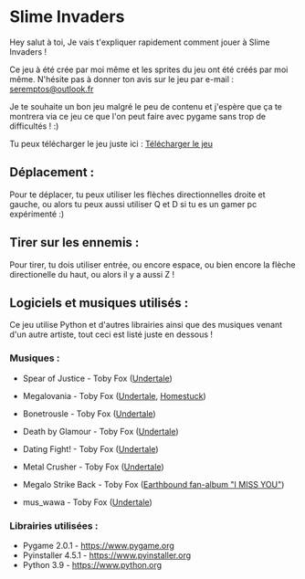 # Slime Invaders

Hey salut à toi,
Je vais t'expliquer rapidement comment jouer à Slime Invaders !


Ce jeu à été crée par moi même et les sprites du jeu ont été créés par moi même.
N'hésite pas à donner ton avis sur le jeu par e-mail : seremptos@outlook.fr 

Je te souhaite un bon jeu malgré le peu de contenu et j'espère que ça
te montrera via ce jeu ce que l'on peut faire avec pygame sans trop de difficultés ! :)

Tu peux télécharger le jeu juste ici : [Télécharger le jeu](https://github.com/Seremptos/Slime-Invaders/releases/latest/Slime.Invaders.exe) 


## Déplacement :

Pour te déplacer, tu peux utiliser les flèches directionnelles droite et gauche,
ou alors tu peux aussi utiliser Q et D si tu es un gamer pc expérimenté :)

## Tirer sur les ennemis :

Pour tirer, tu dois utiliser entrée, ou encore espace, ou bien encore la flèche directionelle
du haut, ou alors il y a aussi Z !

## Logiciels et musiques utilisés :

Ce jeu utilise Python et d'autres librairies ainsi que des musiques venant d'un autre artiste,
tout ceci est listé juste en dessous !


### Musiques :

* Spear of Justice          -   Toby Fox ([Undertale](https://undertale.com))
  
* Megalovania               -   Toby Fox ([Undertale](https://undertale.com), [Homestuck](https://www.homestuck.com/story/3297))
  
* Bonetrousle               -   Toby Fox ([Undertale](https://undertale.com))
  
* Death by Glamour          -   Toby Fox ([Undertale](https://undertale.com))
  
* Dating Fight!             -   Toby Fox ([Undertale](https://undertale.com))
  
* Metal Crusher             -   Toby Fox ([Undertale](https://undertale.com))
  
* Megalo Strike Back        -   Toby Fox ([Earthbound fan-album "I MISS YOU"](https://sleepytimejesse.bandcamp.com/album/i-miss-you-earthbound-2012))
  
* mus_wawa                  -   Toby Fox ([Undertale](https://undertale.com))
	
  
### Librairies utilisées :

* Pygame 2.0.1              -   https://www.pygame.org
* Pyinstaller 4.5.1         -   https://www.pyinstaller.org
* Python 3.9                -   https://www.python.org
